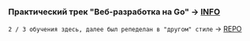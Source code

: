 ### Практический трек "Веб-разработка на Go" -> [INFO](https://code.s3.yandex.net/go/Go-разработчик+Продвинутый_Go-разработчик_от_Яндекс_Практикума_29.03.23.pdf)

`2 / 3 обучения здесь, далее был репеделан в "другом" стиле` -> [REPO](https://github.com/bbt-t/lets-go-shortener)
